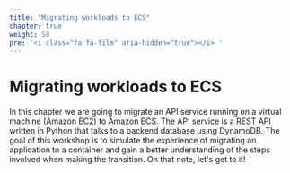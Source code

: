 ```yaml
---
title: "Migrating workloads to ECS"
chapter: true
weight: 58
pre: '<i class="fa fa-film" aria-hidden="true"></i> '
---
```


# Migrating workloads to ECS

In this chapter we are going to migrate an API service running on a virtual machine (Amazon EC2) to Amazon ECS. 
The API service is a REST API written in Python that talks to a backend database using DynamoDB.
The goal of this workshop is to simulate the experience of migrating an application to a container and gain a better understanding of the steps involved when making the transition.
On that note, let's get to it!

